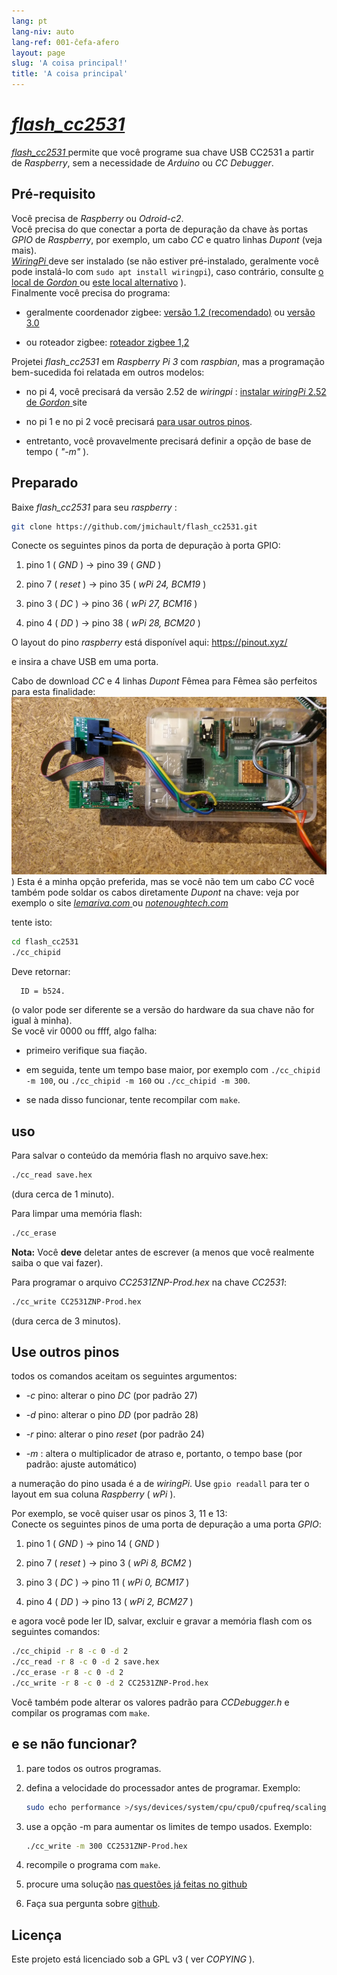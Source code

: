 ```yaml
---
lang: pt
lang-niv: auto
lang-ref: 001-ĉefa-afero
layout: page
slug: 'A coisa principal!'
title: 'A coisa principal'
---
```


# [ _flash\_cc2531_ ](https://github.com/jmichault/flash_cc2531)
 [ _flash\_cc2531_ ](https://github.com/jmichault/flash_cc2531) permite que você programe sua chave USB CC2531 a partir de _Raspberry_, sem a necessidade de _Arduino_ ou _CC Debugger_.

## Pré-requisito
Você precisa de _Raspberry_ ou _Odroid-c2_.  
Você precisa do que conectar a porta de depuração da chave às portas _GPIO_ de _Raspberry_, por exemplo, um cabo _CC_ e quatro linhas _Dupont_ (veja mais).   
[ _WiringPi_ ](http://wiringpi.com/) deve ser instalado \(se não estiver pré-instalado, geralmente você pode instalá-lo com `sudo apt install wiringpi`), caso contrário, consulte [o local de _Gordon_ ](http://wiringpi.com/) ou [este local alternativo](https://github.com/WiringPi/WiringPi) \).  
Finalmente você precisa do programa:

* geralmente coordenador zigbee: [ versão 1.2 (recomendado)](https://github.com/Koenkk/Z-Stack-firmware/raw/master/coordinator/Z-Stack_Home_1.2/bin/default/) ou [versão 3.0](https://github.com/Koenkk/Z-Stack-firmware/tree/master/coordinator/Z-Stack_3.0.x/bin)


* ou roteador zigbee: [roteador zigbee 1,2](https://github.com/Koenkk/Z-Stack-firmware/tree/master/router/CC2531/bin)



Projetei _flash\_cc2531_ em _Raspberry Pi 3_ com _raspbian_, mas a programação bem-sucedida foi relatada em outros modelos:

 * no pi 4, você precisará da versão 2.52 de _wiringpi_ :  [instalar _wiringPi_ 2.52 de _Gordon_ ](http://wiringpi.com/wiringpi-updated-to-2-52-for-the-raspberry-pi-4b/)site


 * no pi 1 e no pi 2 você precisará [para usar outros pinos](#uzi_aliajn_pinglojn).


 * entretanto, você provavelmente precisará definir a opção de base de tempo ( _"-m"_ ).



## Preparado

Baixe _flash\_cc2531_ para seu _raspberry_ :
```bash
git clone https://github.com/jmichault/flash_cc2531.git
```

Conecte os seguintes pinos da porta de depuração à porta GPIO:

 1. pino 1 ( _GND_ ) -> pino 39 ( _GND_ )


 2. pino 7 ( _reset_ ) -> pino 35 ( _wPi 24, BCM19_ )


 3. pino 3 ( _DC_ ) -> pino 36 ( _wPi 27, BCM16_ )


 4. pino 4 ( _DD_ ) -> pino 38 ( _wPi 28, BCM20_ )



O layout do pino _raspberry_ está disponível aqui: <https://pinout.xyz/>

e insira a chave USB em uma porta.

Cabo de download _CC_ e 4 linhas _Dupont_ Fêmea para Fêmea são perfeitos para esta finalidade:
![foto da chave e a _raspberry_ ](https://github.com/jmichault/files/raw/master/Raspberry-CC2531.jpg))
Esta é a minha opção preferida, mas se você não tem um cabo _CC_ você também pode soldar os cabos diretamente _Dupont_ na chave: veja por exemplo o site [ _lemariva.com_ ](https://lemariva.com/blog/2019/08/zigbee-flashing-cc2531-using-raspberry-pi-without-cc-debugger) ou [ _notenoughtech.com_ ](https://notenoughtech.com/home-automation/flashing-cc2531-without-cc-debugger )


tente isto:
```bash
cd flash_cc2531
./cc_chipid
```
Deve retornar:
```
  ID = b524.
```
(o valor pode ser diferente se a versão do hardware da sua chave não for igual à minha).  
Se você vir 0000 ou ffff, algo falha:

 * primeiro verifique sua fiação.


 * em seguida, tente um tempo base maior, por exemplo com `./cc_chipid -m 100`, ou `./cc_chipid -m 160` ou `./cc_chipid -m 300`.


 * se nada disso funcionar, tente recompilar com `make`.



## uso
Para salvar o conteúdo da memória flash no arquivo save.hex:
```bash
./cc_read save.hex
```
(dura cerca de 1 minuto).

Para limpar uma memória flash:
```bash
./cc_erase
```
**Nota:** Você **deve** deletar antes de escrever (a menos que você realmente saiba o que vai fazer).

Para programar o arquivo _CC2531ZNP-Prod.hex_ na chave _CC2531_:
```bash
./cc_write CC2531ZNP-Prod.hex
```
(dura cerca de 3 minutos).

<a id="uzi_aliajn_pinglojn"></a>

## Use outros pinos

todos os comandos aceitam os seguintes argumentos:

 * _-c_ pino: alterar o pino _DC_ (por padrão 27)


 * _-d_ pino: alterar o pino _DD_ (por padrão 28)


 * _-r_ pino: alterar o pino _reset_ (por padrão 24)


 * _-m_ : altera o multiplicador de atraso e, portanto, o tempo base (por padrão: ajuste automático)



a numeração do pino usada é a de _wiringPi_. Use `gpio readall` para ter o layout em sua coluna _Raspberry_ ( _wPi_ ).

Por exemplo, se você quiser usar os pinos 3, 11 e 13:  
Conecte os seguintes pinos de uma porta de depuração a uma porta _GPIO_:

 1. pino 1 ( _GND_ ) -> pino 14 ( _GND_ )


 2. pino 7 ( _reset_ ) -> pino 3 ( _wPi 8, BCM2_ )


 3. pino 3 ( _DC_ ) -> pino 11 ( _wPi 0, BCM17_ )


 4. pino 4 ( _DD_ ) -> pino 13 ( _wPi 2, BCM27_ )



e agora você pode ler ID, salvar, excluir e gravar a memória flash com os seguintes comandos:
```bash
./cc_chipid -r 8 -c 0 -d 2
./cc_read -r 8 -c 0 -d 2 save.hex
./cc_erase -r 8 -c 0 -d 2
./cc_write -r 8 -c 0 -d 2 CC2531ZNP-Prod.hex
```

Você também pode alterar os valores padrão para _CCDebugger.h_ e compilar os programas com `make`.

## e se não funcionar?

1. pare todos os outros programas.


2. defina a velocidade do processador antes de programar. Exemplo:



   ```bash
   sudo echo performance >/sys/devices/system/cpu/cpu0/cpufreq/scaling_governor
   ```
3. use a opção -m para aumentar os limites de tempo usados. Exemplo:



   ```bash
   ./cc_write -m 300 CC2531ZNP-Prod.hex
   ```
4. recompile o programa com `make`.



5. procure uma solução [nas questões já feitas no github](https://github.com/jmichault/flash_cc2531/issues?q=is%3Aissue)



6. Faça sua pergunta sobre [github](https://github.com/jmichault/flash_cc2531/issues/new/choose).



## Licença

Este projeto está licenciado sob a GPL v3 ( ver _COPYING_ ).
